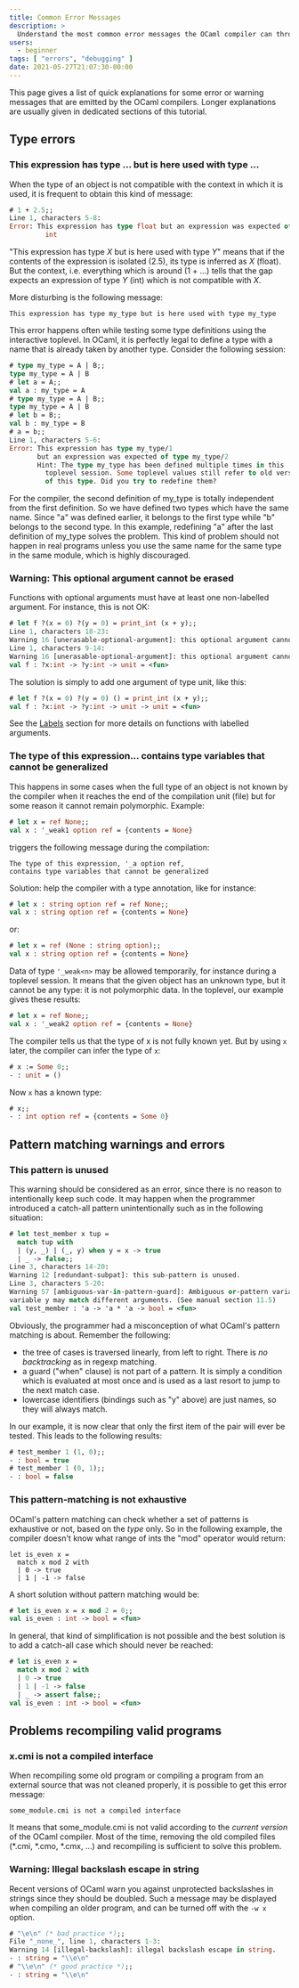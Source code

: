 ```yaml
---
title: Common Error Messages
description: >
  Understand the most common error messages the OCaml compiler can throw at you
users:
  - beginner
tags: [ "errors", "debugging" ]
date: 2021-05-27T21:07:30-00:00
---
```


This page gives a list of quick explanations for some error or warning
messages that are emitted by the OCaml compilers. Longer explanations
are usually given in dedicated sections of this tutorial.

## Type errors
###  This expression has type ... but is here used with type ...
When the type of an object is not compatible with the context in which
it is used, it is frequent to obtain this kind of message:

```ocaml
# 1 + 2.5;;
Line 1, characters 5-8:
Error: This expression has type float but an expression was expected of type
         int
```
"This expression has type *X* but is here used with type *Y*" means that
if the contents of the expression is isolated (2.5), its type is
inferred as *X* (float). But the context, i.e. everything which is
around (1 + ...) tells that the gap expects an expression of type *Y*
(int) which is not compatible with *X*.

More disturbing is the following message:

```text
This expression has type my_type but is here used with type my_type
```
This error happens often while testing some type definitions using the
interactive toplevel.  In OCaml, it is perfectly legal
to define a type with a name
that is already taken by another type. Consider the following session:

```ocaml
# type my_type = A | B;;
type my_type = A | B
# let a = A;;
val a : my_type = A
# type my_type = A | B;;
type my_type = A | B
# let b = B;;
val b : my_type = B
# a = b;;
Line 1, characters 5-6:
Error: This expression has type my_type/1
       but an expression was expected of type my_type/2
       Hint: The type my_type has been defined multiple times in this
         toplevel session. Some toplevel values still refer to old versions
         of this type. Did you try to redefine them?
```
For the compiler, the second definition of my_type is totally
independent from the first definition. So we have defined two types
which have the same name. Since "a" was defined earlier, it belongs to
the first type while "b" belongs to the second type. In this example,
redefining "a" after the last definition of my_type solves the problem.
This kind of problem should not happen in real programs unless you use
the same name for the same type in the same module, which is highly
discouraged.

###  Warning: This optional argument cannot be erased
Functions with optional arguments must have at least one non-labelled
argument. For instance, this is not OK:

```ocaml
# let f ?(x = 0) ?(y = 0) = print_int (x + y);;
Line 1, characters 18-23:
Warning 16 [unerasable-optional-argument]: this optional argument cannot be erased.
Line 1, characters 9-14:
Warning 16 [unerasable-optional-argument]: this optional argument cannot be erased.
val f : ?x:int -> ?y:int -> unit = <fun>
```
The solution is simply to add one argument of type unit, like this:

```ocaml
# let f ?(x = 0) ?(y = 0) () = print_int (x + y);;
val f : ?x:int -> ?y:int -> unit -> unit = <fun>
```
See the [Labels](labels.html "Labels") section for more details on
functions with labelled arguments.

###  The type of this expression... contains type variables that cannot be generalized
This happens in some cases when the full type of an object is not known
by the compiler when it reaches the end of the compilation unit (file)
but for some reason it cannot remain polymorphic. Example:

```ocaml env=ref
# let x = ref None;;
val x : '_weak1 option ref = {contents = None}
```
triggers the following message during the compilation:

```text
The type of this expression, '_a option ref,
contains type variables that cannot be generalized
```

Solution: help the compiler with a type annotation, like for instance:

```ocaml env=ref
# let x : string option ref = ref None;;
val x : string option ref = {contents = None}
```
or:

```ocaml env=ref
# let x = ref (None : string option);;
val x : string option ref = {contents = None}
```

Data of type `'_weak<n>` may be allowed temporarily, for instance during a
toplevel session. It means that the given object has an unknown type,
but it cannot be any type: it is not polymorphic data. In the toplevel,
our example gives these results:

```ocaml env=ref
# let x = ref None;;
val x : '_weak2 option ref = {contents = None}
```

The compiler tells us that the type of x is not fully known yet. But by
using `x` later, the compiler can infer the type of `x`:

```ocaml env=ref
# x := Some 0;;
- : unit = ()
```
Now `x` has a known type:

```ocaml env=ref
# x;;
- : int option ref = {contents = Some 0}
```

## Pattern matching warnings and errors
###  This pattern is unused
This warning should be considered as an error, since there is no reason
to intentionally keep such code. It may happen when the programmer
introduced a catch-all pattern unintentionally such as in the following
situation:

```ocaml
# let test_member x tup =
  match tup with
  | (y, _) | (_, y) when y = x -> true
  | _ -> false;;
Line 3, characters 14-20:
Warning 12 [redundant-subpat]: this sub-pattern is unused.
Line 3, characters 5-20:
Warning 57 [ambiguous-var-in-pattern-guard]: Ambiguous or-pattern variables under guard;
variable y may match different arguments. (See manual section 11.5)
val test_member : 'a -> 'a * 'a -> bool = <fun>
```
Obviously, the programmer had a misconception of what OCaml's pattern
matching is about. Remember the following:

* the tree of cases is traversed linearly, from left to right. There
 is *no backtracking* as in regexp matching.
* a guard ("when" clause) is not part of a pattern. It is simply a
 condition which is evaluated at most once and is used as a last
 resort to jump to the next match case.
* lowercase identifiers (bindings such as "y" above) are just names,
 so they will always match.

In our example, it is now clear that only the first item of the pair
will ever be tested. This leads to the following results:

```ocaml
# test_member 1 (1, 0);;
- : bool = true
# test_member 1 (0, 1);;
- : bool = false
```
###  This pattern-matching is not exhaustive
OCaml's pattern matching can check whether a set of patterns is
exhaustive or not, based on the *type* only. So in the following
example, the compiler doesn't know what range of ints the "mod" operator
would return:

```ocamltop
let is_even x =
  match x mod 2 with
  | 0 -> true
  | 1 | -1 -> false
```
A short solution without pattern matching would be:

```ocaml
# let is_even x = x mod 2 = 0;;
val is_even : int -> bool = <fun>
```
In general, that kind of simplification is not possible and the best
solution is to add a catch-all case which should never be reached:

```ocaml
# let is_even x =
  match x mod 2 with
  | 0 -> true
  | 1 | -1 -> false
  | _ -> assert false;;
val is_even : int -> bool = <fun>
```

## Problems recompiling valid programs
###  x.cmi is not a compiled interface
When recompiling some old program or compiling a program from an
external source that was not cleaned properly, it is possible to get
this error message:

```text
some_module.cmi is not a compiled interface
```

It means that some_module.cmi is not valid according to the *current
version* of the OCaml compiler. Most of the time, removing the old
compiled files (*.cmi, *.cmo, *.cmx, ...) and recompiling is
sufficient to solve this problem.
	
###  Warning: Illegal backslash escape in string
Recent versions of OCaml warn you against unprotected backslashes in
strings since they should be doubled. Such a message may be displayed
when compiling an older program, and can be turned off with the `-w x`
option.

```ocaml
# "\e\n" (* bad practice *);;
File "_none_", line 1, characters 1-3:
Warning 14 [illegal-backslash]: illegal backslash escape in string.
- : string = "\\e\n"
# "\\e\n" (* good practice *);;
- : string = "\\e\n"
```
